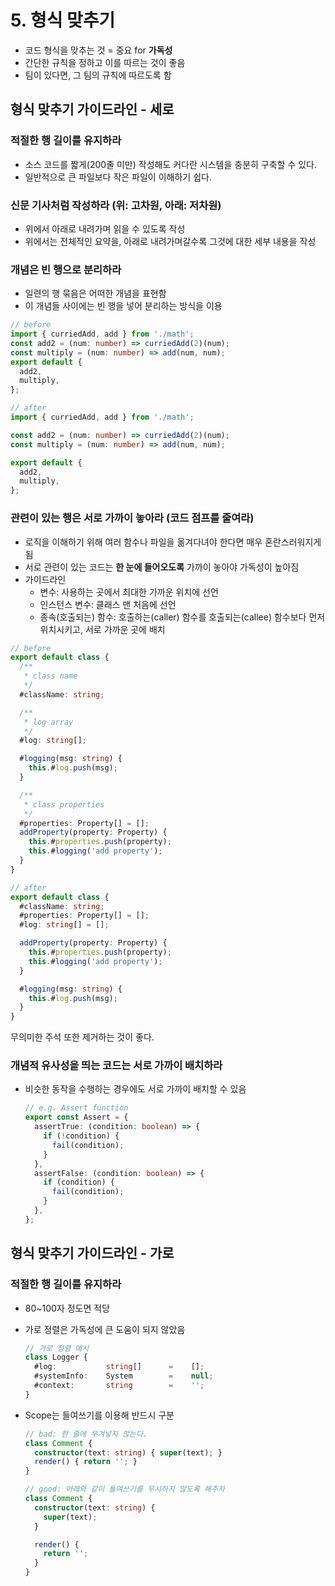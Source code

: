 # 5. 형식 맞추기

- 코드 형식을 맞추는 것 = 중요 for **가독성**
- 간단한 규칙을 정하고 이를 따르는 것이 좋음
- 팀이 있다면, 그 팀의 규칙에 따르도록 함

## 형식 맞추기 가이드라인 - 세로

### 적절한 행 길이를 유지하라

- 소스 코드를 짧게(200줄 미만) 작성해도 커다란 시스템을 충분히 구축할 수 있다.
- 일반적으로 큰 파일보다 작은 파일이 이해하기 쉽다.

### 신문 기사처럼 작성하라 (위: 고차원, 아래: 저차원)

- 위에서 아래로 내려가며 읽을 수 있도록 작성
- 위에서는 전체적인 요약을, 아래로 내려가며갈수록 그것에 대한 세부 내용을 작성

### 개념은 빈 행으로 분리하라

- 일련의 행 묶음은 어떠한 개념을 표현함
- 이 개념들 사이에는 빈 행을 넣어 분리하는 방식을 이용

```ts
// before
import { curriedAdd, add } from './math';
const add2 = (num: number) => curriedAdd(2)(num);
const multiply = (num: number) => add(num, num);
export default {
  add2,
  multiply,
};
```

```ts
// after
import { curriedAdd, add } from './math';

const add2 = (num: number) => curriedAdd(2)(num);
const multiply = (num: number) => add(num, num);

export default {
  add2,
  multiply,
};
```

### 관련이 있는 행은 서로 가까이 놓아라 (코드 점프를 줄여라)

- 로직을 이해하기 위해 여러 함수나 파일을 옮겨다녀야 한다면 매우 혼란스러워지게 됨
- 서로 관련이 있는 코드는 **한 눈에 들어오도록** 가까이 놓아야 가독성이 높아짐
- 가이드라인
  - 변수: 사용하는 곳에서 최대한 가까운 위치에 선언
  - 인스턴스 변수: 클래스 맨 처음에 선언
  - 종속(호출되는) 함수: 호출하는(caller) 함수를 호출되는(callee) 함수보다 먼저 위치시키고, 서로 가까운 곳에 배치

```ts
// before
export default class {
  /**
   * class name
   */
  #className: string;

  /**
   * log array
   */
  #log: string[];

  #logging(msg: string) {
    this.#log.push(msg);
  }

  /**
   * class properties
   */
  #properties: Property[] = [];
  addProperty(property: Property) {
    this.#properties.push(property);
    this.#logging('add property');
  }
}
```

```ts
// after
export default class {
  #className: string;
  #properties: Property[] = [];
  #log: string[] = [];

  addProperty(property: Property) {
    this.#properties.push(property);
    this.#logging('add property');
  }

  #logging(msg: string) {
    this.#log.push(msg);
  }
}
```

무의미한 주석 또한 제거하는 것이 좋다.

### 개념적 유사성을 띄는 코드는 서로 가까이 배치하라

- 비슷한 동작을 수행하는 경우에도 서로 가까이 배치할 수 있음

  ```ts
  // e.g. Assert function
  export const Assert = {
    assertTrue: (condition: boolean) => {
      if (!condition) {
        fail(condition);
      }
    },
    assertFalse: (condition: boolean) => {
      if (condition) {
        fail(condition);
      }
    },
  };
  ```

## 형식 맞추기 가이드라인 - 가로

### 적절한 행 길이를 유지하라

- 80~100자 정도면 적당
- 가로 정렬은 가독성에 큰 도움이 되지 않았음

  ```ts
  // 가로 정렬 예시
  class Logger {
    #log:           string[]      =    [];
    #systemInfo:    System        =    null;
    #context:       string        =    '';
  }
  ```

- Scope는 들여쓰기를 이용해 반드시 구분

  ```ts
  // bad: 한 줄에 우겨넣지 않는다.
  class Comment {
    constructor(text: string) { super(text); }
    render() { return ''; }
  }
  ```

  ```ts
  // good: 아래와 같이 들여쓰기를 무시하지 않도록 해주자
  class Comment {
    constructor(text: string) {
      super(text);
    }

    render() {
      return '';
    }
  }
  ```
